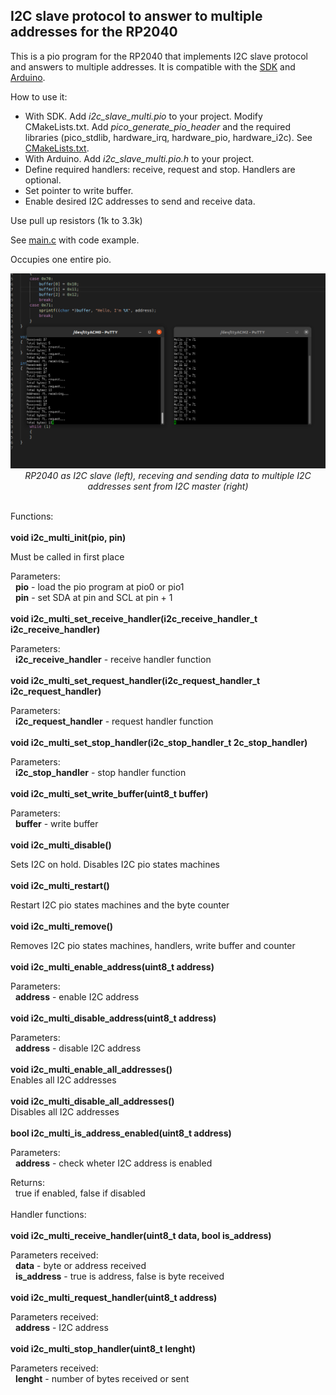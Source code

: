 ## I2C slave protocol to answer to multiple addresses for the RP2040

This is a pio program for the RP2040 that implements I2C slave protocol and answers to multiple addresses. It is compatible with the [SDK](https://raspberrypi.github.io/pico-sdk-doxygen/) and [Arduino](https://github.com/earlephilhower/arduino-pico).

How to use it:

- With SDK. Add *i2c_slave_multi.pio* to your project. Modify CMakeLists.txt. Add *pico_generate_pio_header* and the required libraries (pico_stdlib, hardware_irq, hardware_pio, hardware_i2c). See [CMakeLists.txt](sdk/CMakeLists.txt).
- With Arduino. Add *i2c_slave_multi.pio.h* to your project.
- Define required handlers: receive, request and stop. Handlers are optional.
- Set pointer to write buffer.
- Enable desired I2C addresses to send and receive data.

Use pull up resistors (1k to 3.3k)

See [main.c](sdk/main.c) with code example. 

Occupies one entire pio.

<p align="center"><img src="./images/screenshot.png" width="800"><br>  
  <i>RP2040 as I2C slave (left), receving and sending data to multiple I2C addresses sent from I2C master (right)</i><br><br></p>

Functions:  
\
**void i2c_multi_init(pio, pin)**  

Must be called in first place

Parameters:  
&nbsp;&nbsp;**pio** - load the pio program at pio0 or pio1  
&nbsp;&nbsp;**pin** - set SDA at pin and SCL at pin + 1  
\
**void i2c_multi_set_receive_handler(i2c_receive_handler_t i2c_receive_handler)**  

Parameters:  
&nbsp;&nbsp;**i2c_receive_handler** - receive handler function  
\
**void i2c_multi_set_request_handler(i2c_request_handler_t i2c_request_handler)**  

Parameters:  
&nbsp;&nbsp;**i2c_request_handler** - request handler function  
\
**void i2c_multi_set_stop_handler(i2c_stop_handler_t 2c_stop_handler)**  

Parameters:  
&nbsp;&nbsp;**i2c_stop_handler** - stop handler function  
\
**void i2c_multi_set_write_buffer(uint8_t buffer)**  

Parameters:  
&nbsp;&nbsp;**buffer** - write buffer  
\
**void i2c_multi_disable()**  

Sets I2C on hold. Disables I2C pio states machines  
\
**void i2c_multi_restart()**  

Restart I2C pio states machines and the byte counter  
\
**void i2c_multi_remove()**  

Removes I2C pio states machines, handlers, write buffer and counter  
\
**void i2c_multi_enable_address(uint8_t address)**  

Parameters:  
&nbsp;&nbsp;**address** - enable I2C address  
\
**void i2c_multi_disable_address(uint8_t address)**  

Parameters:  
&nbsp;&nbsp;**address** - disable I2C address  
\
**void i2c_multi_enable_all_addresses()**  
Enables all I2C addresses  
\
**void i2c_multi_disable_all_addresses()**  
Disables all I2C addresses  
\
**bool i2c_multi_is_address_enabled(uint8_t address)**  

Parameters:  
&nbsp;&nbsp;**address** - check wheter I2C address is enabled  

Returns:  
&nbsp;&nbsp;true if enabled, false if disabled  
\
Handler functions:  
\
**void i2c_multi_receive_handler(uint8_t data, bool is_address)**  

Parameters received:  
&nbsp;&nbsp;**data** - byte or address received   
&nbsp;&nbsp;**is_address** - true is address, false is byte received  
\
**void i2c_multi_request_handler(uint8_t address)**  

Parameters received:  
&nbsp;&nbsp;**address** - I2C address   
\
**void i2c_multi_stop_handler(uint8_t lenght)**  

Parameters received:  
&nbsp;&nbsp;**lenght** - number of bytes received or sent   
